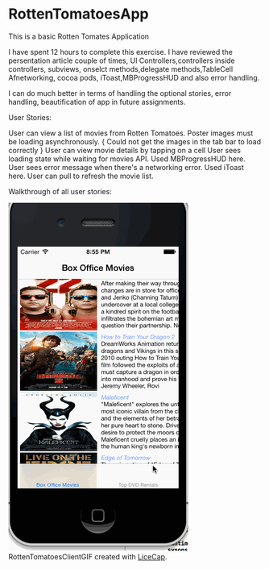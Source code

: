 RottenTomatoesApp
=================


This is a basic Rotten Tomates Application

I have spent 12 hours to complete this exercise. I have reviewed the persentation article couple of times, UI Controllers,controllers inside controllers, subviews, onselct methods,delegate methods,TableCell Afnetworking, cocoa pods, iToast,MBProgressHUD and also error handling.

I can do much better in terms of handling the optional stories, error handling, beautification of app in future assignments.

User Stories:


User can view a list of movies from Rotten Tomatoes.  Poster images must be loading asynchronously. { Could not get the images in the tab bar to load correctly }
User can view movie details by tapping on a cell
User sees loading state while waiting for movies API.  Used MBProgressHUD here.
User sees error message when there's a networking error.  Used iToast here.
User can pull to refresh the movie list.

Walkthrough of all user stories:

![Video Walkthrough](https://raw.githubusercontent.com/vnugopal2000/RottenTomatoesApp/master/RottenTomatoesClient/RottenTomates_Latest.gif)
RottenTomatoesClientGIF created with [LiceCap](http://www.cockos.com/licecap/).
